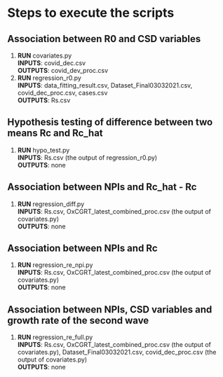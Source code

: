 # Steps to execute the scripts

## Association between R0 and CSD variables
1. **RUN** covariates.py \
   **INPUTS**: covid_dec.csv \
   **OUTPUTS**: covid_dev_proc.csv
2. **RUN** regression_r0.py \
   **INPUTS**: data_fitting_result.csv, Dataset_Final03032021.csv, covid_dec_proc.csv, cases.csv \
   **OUTPUTS**: Rs.csv
   
## Hypothesis testing of difference between two means Rc and Rc_hat
1. **RUN** hypo_test.py \
   **INPUTS**: Rs.csv (the output of regression_r0.py) \
   **OUTPUTS**: none

## Association between NPIs and Rc_hat - Rc
1. **RUN** regression_diff.py \
   **INPUTS**: Rs.csv, OxCGRT_latest_combined_proc.csv (the output of covariates.py) \
   **OUTPUTS**: none      

## Association between NPIs and Rc
1. **RUN** regression_re_npi.py \
   **INPUTS**: Rs.csv, OxCGRT_latest_combined_proc.csv (the output of covariates.py) \
   **OUTPUTS**: none      

## Association between NPIs, CSD variables and growth rate of the second wave
1. **RUN** regression_re_full.py \
   **INPUTS**: Rs.csv, OxCGRT_latest_combined_proc.csv (the output of covariates.py), Dataset_Final03032021.csv, 
   covid_dec_proc.csv (the output of covariates.py)  
   **OUTPUTS**: none 